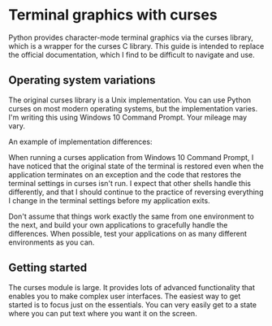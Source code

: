 # Terminal graphics with curses #

Python provides character-mode terminal graphics via the curses library, which
is a wrapper for the curses C library. This guide is intended to replace the
official documentation, which I find to be difficult to navigate and use.

## Operating system variations ##

The original curses library is a Unix implementation. You can use Python curses
on most modern operating systems, but the implementation varies. I'm writing
this using Windows 10 Command Prompt. Your mileage may vary.

An example of implementation differences:

When running a curses application from Windows 10 Command Prompt, I have noticed
that the original state of the terminal is restored even when the application
terminates on an exception and the code that restores the terminal settings in
curses isn't run. I expect that other shells handle this differently, and that I
should continue to the practice of reversing everything I change in the terminal
settings before my application exits.

Don't assume that things work exactly the same from one environment to the next,
and build your own applications to gracefully handle the differences. When
possible, test your applications on as many different environments as you can.

## Getting started ##

The curses module is large. It provides lots of advanced functionality that
enables you to make complex user interfaces. The easiest way to get started is
to focus just on the essentials. You can very easily get to a state where you
can put text where you want it on the screen.

<!--
         10        20        30        40        50        60        70        80
    \    |    \    |    \    |    \    |    \    |    \    |    \    |    \    |
-->
